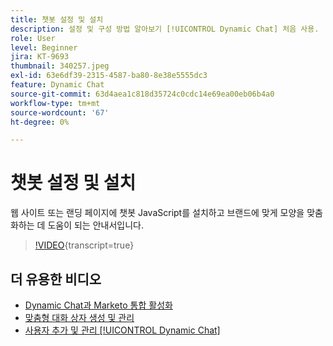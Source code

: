 ```yaml
---
title: 챗봇 설정 및 설치
description: 설정 및 구성 방법 알아보기 [!UICONTROL Dynamic Chat] 처음 사용.
role: User
level: Beginner
jira: KT-9693
thumbnail: 340257.jpeg
exl-id: 63e6df39-2315-4587-ba80-8e38e5555dc3
feature: Dynamic Chat
source-git-commit: 63d4aea1c818d35724c0cdc14e69ea00eb06b4a0
workflow-type: tm+mt
source-wordcount: '67'
ht-degree: 0%

---
```


# 챗봇 설정 및 설치

웹 사이트 또는 랜딩 페이지에 챗봇 JavaScript를 설치하고 브랜드에 맞게 모양을 맞춤화하는 데 도움이 되는 안내서입니다.

>[!VIDEO](https://video.tv.adobe.com/v/340257/?quality=12&learn=on){transcript=true}

## 더 유용한 비디오

* [Dynamic Chat과 Marketo 통합 활성화](marketo-integration.md)
* [맞춤형 대화 상자 생성 및 관리](dialogue-management.md)
* [사용자 추가 및 관리 [!UICONTROL Dynamic Chat]](user-management.md)

